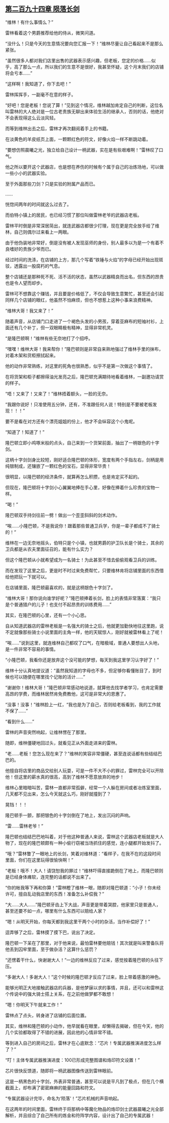 ## [第二百九十四章 陨落长剑](https://www.xxbiquge.com/11_11222/8858624.html)


  “维林！有什么事情么？”

  雷林看着这个男爵推荐给他的侍从，微笑问道。

  “没什么！只是今天的生意情况要向您汇报一下！”维林尽量让自己看起来不是那么紧张。

  “虽然很多人都对我们店里出售的武器表示感兴趣，但老板，您定的价格……似乎，高了那么一点，所以我们的生意不是很好，我甚至怀疑，这个月末我们的店铺将会亏本……”

  “这样啊！我知道了，你下去吧！”

  雷林挥挥手，一副毫不在意的样子。

  “好吧！您是老板！您说了算！”见到这个情况，维林越加肯定自己的判断，这位名叫雷林的大人绝对是一位古老贵族无聊出来体验生活的继承人，否则的话，他绝对不会表现得这么云淡风轻。

  而等到维林出去之后，雷林才再次翻阅着手上的书籍。

  在淡黄色的羊皮纸页上面，一颗颗红色的符文，好像火焰一样不断跳动着。

  “要想仿照晨曦之光，独立给自己设计一柄武器，实在是有些艰难啊！”雷林叹了口气。

  他之所以要开这个武器店，也是想在养伤的时候有个属于自己的冶炼场地，可以做一些小小的武器实验。

  至于外面那些刀剑？只是实验的附属产品而已。

  ……

  恍惚间两年的时间就这么过去了。

  而伯特小镇上的居民，也已经习惯了那位叫做雷林老爷的武器店老板。

  雷林平时倒是非常深居简出，就连武器店都很少打理，现在更是完全放手给了维林，自己则偶尔过来看上一两眼。

  由于他伪装地非常好，倒是没有被人发现巫师的身份，别人最多以为是一个有着不良嗜好的贵族少爷而已。

  经过时间的洗涤，在店铺的上方，那几个写着“铁锤与火焰”的字母已经开始出现斑驳，透露出一股腐朽的气息。

  整个店铺还是那种死不死、活不活的状态，虽然以武器精良而出名，但东西的昂贵也是令人望而却步。

  雷林可不想靠这个赚钱，并且要是价格低了，不仅会导致生意繁忙，甚至还会引起同样几个店铺的眼红，他虽然不怕麻烦，但也不想惹上这种小事来浪费精神。

  “维林大哥！我又来了！”

  随着声音，从店铺门口走进了一个褐色头发的小男孩，穿着亚麻布的短袖衬衫，上面还有几个补丁，但一双眼睛极有精神，显得非常机灵。

  “是隆巴顿啊！”维林有些无奈地打了个招呼。

  “嘿嘿！维林大哥！我来帮你！”隆巴顿则是非常自来熟地强过了维林手里的抹布，对着木架和货柜擦拭起来。

  他的动作非常熟练，对这里的死角也很熟悉，似乎不是第一次做这个事情了。

  在将货架和柜子都擦得油光发亮之后，隆巴顿充满期待地看着维林，一副邀功请赏的样子。

  “唔！又来了！又来了！”维林捂着额头，一脸的无奈。

  “我跟你说好！只准使用五分钟，还有，不准跟任何人说！特别是不要被老板发现！！！”

  要不是看在对方还有个漂亮姐姐的份上，他才不会纵容这个小鬼呢。

  “知道了！知道了！”

  隆巴顿立即小鸡啄米般的点头，自己来到一个货架前面，抽出了一柄银色的十字剑。

  这柄十字剑剑身比较短，刚好适合隆巴顿的体形，宽度有两个手指左右，剑柄是用纯银制成，还镶嵌了一颗红色的宝石，显得非常华贵！

  很明显，以隆巴顿的经济条件，就算再怎么积攒，也是肯定买不起的。

  但现在，隆巴顿将十字剑小心翼翼地捧在手心里，好像在捧着什么珍贵的宝物一样。

  “喝！”

  隆巴顿双手持剑往前一劈！做出一个歪歪斜斜的剑术动作。

  “唉……小隆巴顿，不是我说你！跟着那些普通卫兵学，你是一辈子都成不了骑士的！”

  维林在一边无奈地摇头，伯特只是个小镇，也就男爵的护卫队长是个骑士，其余的卫兵都是从农夫里面征召的，能有什么实力？

  但这个隆巴顿从小就希望成为一名骑士！为此甚至不惜去偷偷观看卫兵的训练。

  而在发现了这里之后，更是时不时过来免费帮忙，只要维林肯将店铺里面的东西借给他把玩一下就可以。

  在店铺里面，隆巴顿最喜欢的，就是这柄银色十字剑了。

  “维林大哥！那你说向谁学好呢？”隆巴顿捧着长剑，脸上的表情非常落寞：“我只是个普通猎户的儿子！也支付不起昂贵的训练费用……”

  其实，在隆巴顿的心里，还有一个小心思。

  自从知道武器店的雷林老板是一名强大的骑士之后，他就更加勤快地往这里跑，说不定就像那些骑士小说里面的主角一样，他的天赋惊人，刚好就被雷林看上了呢！

  “唉……”说到这里，就连维林自己都叹了口气，在暗极域，普通人要想出人头地，是一件非常不容易的事情。

  “小隆巴顿，我看你还是放弃这个没可能的梦想，每天到我这里学习认字好了！”

  维林十分认真地提议道：“虽然我知道的字母也不多，但足够你看懂账目了，到时候也可以随便在哪里找个记账的活计……”

  “谢谢你！维林大哥！”隆巴顿非常感动地说道，就算他去找学者学习，也肯定需要高昂的学费，而维林居然肯免费教他，这可是非常大的恩惠了。

  “没事！没事！”维林脸上一红，“我也是为了自己，否则给老板看到，我的工作就不保了……”

  “看到什么……”

  雷林的声音突然响起，让维林愣在了那里。

  随即，维林僵硬地回过头，就看见正从外面走进来的雷林。

  “老……老板！您怎么现在来了？”维林的笑容非常僵硬，甚至连说话都有些结结巴巴的。

  他擅自将店里的商品交给别人玩耍，可是一件不大不小的罪过，雷林完全可以开除他！但这里的薪水真的很高，高到了维林不愿意放弃的地步！

  维林心里暗暗叫苦，雷林一直都非常孤僻，经常一个人躲在房间或者冶炼室里面，几天都不见出来，怎么今天就这么巧，刚好就撞到了？

  晃铛！！！

  隆巴顿手一颤，那把银色的十字剑倒在了地上，发出沉闷的声响。

  “雷……雷林老爷！”

  隆巴顿也结结巴巴地叫着，对于他这种普通人来说，雷林这个武器店老板就是大人物了，现在的隆巴顿颇有一种小偷行窃被当场抓住的感觉，连小腿都开始发抖了。

  “哦？”雷林瞥了一眼地上的长剑，笑着对维林道：“看样子，在我不在的这段时间里面，你们在这里玩得很愉快啊！”

  “老板！哦不！大人！请饶恕我的罪过！”维林吓得直接跪倒在了地上，而隆巴顿则是已经身体瘫软，连完整的话都说不出来了。

  “你的帐我等下再和你算！”雷林瞪了维林一眼，随即对隆巴顿道：“小子！你未经许可，擅自乱动我店里的东西！准备怎么补偿我？”

  “大……大人……”隆巴顿牙齿上下大战，声音更是带着哭腔，他家里只是普通人，甚至还要不如一点，哪里有什么东西可以赔给人家？

  “嗯！从明天开始，你每天都到我这里干两个小时的杂活，当作补偿好了！”

  逗弄够了之后，雷林摸了摸下巴，说出了决定。

  隆巴顿一下呆在了那里，对于他来说，最怕雷林要他赔钱！其次就是叫来警备队将他丢到囚牢里面，至于做杂活？这算什么惩罚？

  “还愣着干什么，快谢谢大人！”一边的维林反应了过来，感觉按着隆巴顿的头往下压。

  “多谢大人！多谢大人！”这个时候的隆巴顿才反应了过来，脸上带着感激的神色。

  能够光明正大地接触武器店的兵器，是他梦寐以求的事情，并且，还可以和雷林这个传说中的强大骑士搭上关系，在之前他做梦都不敢想！

  “嗯！你明天下午就来工作！”

  雷林点了点头，转身进了店铺的后面位置。

  其实，维林和隆巴顿的小动作，他早就看在眼里，却懒得去揭破，但在今天，他的几个实验都取得了不错的进展，因此他的心情非常不错。

  等到进入自己的房间之后，雷林才在心底默念：“芯片！专属武器推演进度怎么样了？”

  “叮！主体专属武器推演进度：100已形成完整图谱和烙印符文设置！”

  芯片很快反馈道，随即将一柄武器图像传送到雷林眼前。

  这是一柄黑色的十字剑，外表非常普通，甚至可以说是平凡到了极点，但在几个横截面上，却布满了密密麻麻的能量回路和符文。

  “专属武器设计完毕，命名为‘陨落’！”芯片机械的声音响起。

  在这两年的时间里面，雷林终于将那柄中等魔化物品的烙印剑士武器晨曦之光全部解析，并且综合了自己所有的炼金和符阵学内容，设计出了自己的专属武器！
